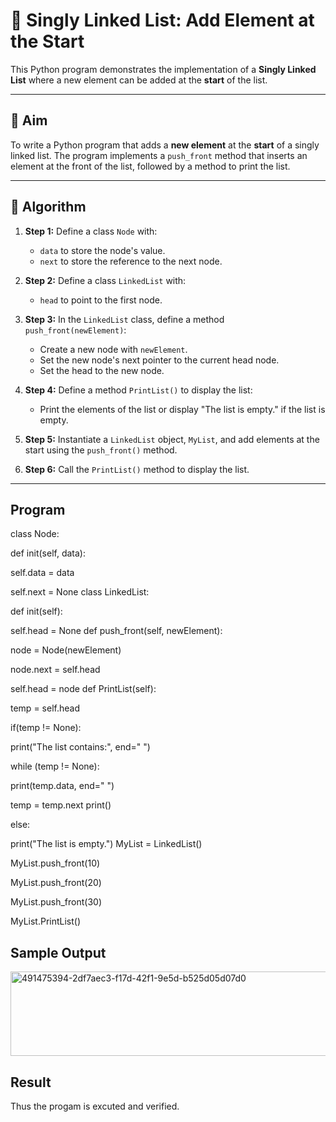 # 📝 Singly Linked List: Add Element at the Start

This Python program demonstrates the implementation of a **Singly Linked List** where a new element can be added at the **start** of the list.

---

## 🎯 Aim

To write a Python program that adds a **new element** at the **start** of a singly linked list. The program implements a `push_front` method that inserts an element at the front of the list, followed by a method to print the list.

---

## 🧠 Algorithm

1. **Step 1:** Define a class `Node` with:
   - `data` to store the node's value.
   - `next` to store the reference to the next node.
   
2. **Step 2:** Define a class `LinkedList` with:
   - `head` to point to the first node.
   
3. **Step 3:** In the `LinkedList` class, define a method `push_front(newElement)`:
   - Create a new node with `newElement`.
   - Set the new node's next pointer to the current head node.
   - Set the head to the new node.

4. **Step 4:** Define a method `PrintList()` to display the list:
   - Print the elements of the list or display "The list is empty." if the list is empty.

5. **Step 5:** Instantiate a `LinkedList` object, `MyList`, and add elements at the start using the `push_front()` method.

6. **Step 6:** Call the `PrintList()` method to display the list.

---

## Program
class Node:

def init(self, data):

self.data = data

self.next = None class LinkedList:

def init(self):

self.head = None def push_front(self, newElement):

node = Node(newElement)

node.next = self.head

self.head = node def PrintList(self):

temp = self.head

if(temp != None):

print("The list contains:", end=" ")

while (temp != None):

print(temp.data, end=" ")

temp = temp.next
print()

else:

print("The list is empty.") MyList = LinkedList()

MyList.push_front(10)

MyList.push_front(20)

MyList.push_front(30)

MyList.PrintList()

## Sample Output

<img width="542" height="135" alt="491475394-2df7aec3-f17d-42f1-9e5d-b525d05d07d0" src="https://github.com/user-attachments/assets/c2431b7f-c24c-4edf-afd7-1766ae042cb6" />

## Result
Thus the progam is excuted and verified.
